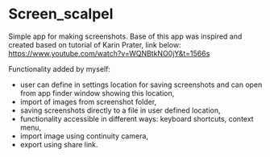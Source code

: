 # Screen_scalpel
Simple app for making screenshots.
Base of this app was inspired and created based on tutorial of Karin Prater, link below:
https://www.youtube.com/watch?v=WQNBtkNO0jY&t=1566s

Functionality added by myself:
- user can define in settings location for saving screenshots and can open from app finder window showing this location,
- import of images from screenshot folder,
- saving screenshots directly to a file in user defined location,
- functionality accessible in different ways: keyboard shortcuts, context menu,
- import image using continuity camera,
- export using share link.
